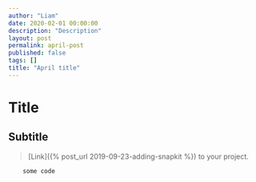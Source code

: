 ```yaml
---
author: "Liam"
date: 2020-02-01 00:00:00
description: "Description"
layout: post
permalink: april-post
published: false
tags: []
title: "April title"
---
```


# Title

## Subtitle

> [Link]({% post_url 2019-09-23-adding-snapkit %}) to your project.

```
    some code
```
